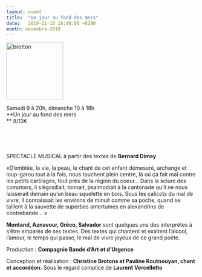 ```yaml
---
layout: event
title:  "Un jour au fond des mers"
date:   2019-11-10 18:00:00 +0200
month: novembre-2019
---
```

<span style="font-weight:400;"><img class=" size-thumbnail wp-image-6810 alignleft" src="http://localhost/wpagendarts/wp-content/uploads/2019/06/brotton.jpg?w=150" alt="brotton" width="150" height="150" /></span>

<span style="font-weight:400;">Samedi 9 à 20h, dimanche 10 à 18h<br /> </span>**Un jour au fond des mers  
** <span style="font-weight:400;">8/13€</span>

&nbsp;

&nbsp;

<span style="font-weight:400;">SPECTACLE MUSICAL à partir des textes de <strong>Bernard Dimey</strong></span>

<span style="font-weight:400;">«D’emblée, la vie, la peau, le chant de cet enfant démesuré, archange et loup-garou tout à la fois, nous touchent plein centre, là où ça fait mal contre les petits cartilages, tout près de la région du coeur… Dans la sciure des comptoirs, il s’égosillait, tonnait, psalmodiait à la cantonade qu’il ne nous laisserait demain qu’un beau squelette en bois. Sous les calicots du mal de vivre, il connaissait les environs de minuit comme sa poche, quand se taillent à la sauvette de superbes amertumes en alexandrins de contrebande… »</span>

<span style="font-weight:400;"><strong>Montand, Aznavour, Gréco, Salvador</strong> sont quelques uns des interprètes à s’être emparés de ses textes. Des textes qui chantent et exaltent l’alcool, l’amour, le temps qui passe, le mal de vivre joyeux de ce grand poète.</span>

<span style="font-weight:400;">Production : </span>**Compagnie Bande d’Art et d’Urgence**

<span style="font-weight:400;">Conception et réalisation :</span> **Christine Brotons et Pauline Koutnouyan, chant et accordéon.** <span style="font-weight:400;">Sous le regard complice de </span>**Laurent Vercelletto**

&nbsp;